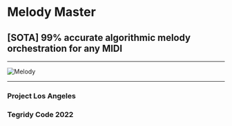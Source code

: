 # Melody Master
## [SOTA] 99% accurate algorithmic melody orchestration for any MIDI

***

![Melody](https://user-images.githubusercontent.com/56325539/207816938-3acb99b1-90f3-4d39-90bc-91f2a4549863.jpg)


***

### Project Los Angeles
### Tegridy Code 2022
